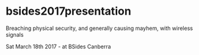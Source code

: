 # bsides2017presentation
Breaching physical security, and generally causing mayhem, with wireless signals

Sat March 18th 2017 - at BSides Canberra
